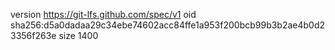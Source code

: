 version https://git-lfs.github.com/spec/v1
oid sha256:d5a0dadaa29c34ebe74602acc84ffe1a953f200bcb99b3b2ae4b0d23356f263e
size 1400

